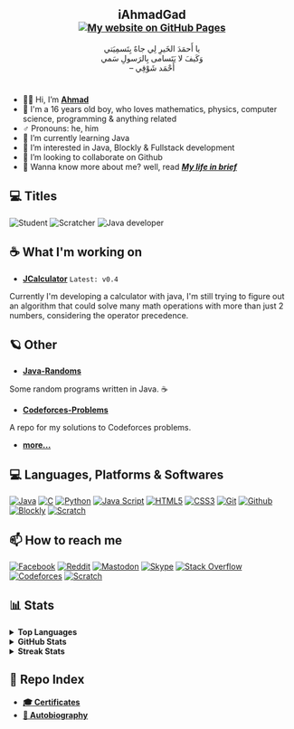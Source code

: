 <h2 align="center">iAhmadGad<br/>
<sub><a href="https://iahmadgad.github.io"><img src="https://img.shields.io/badge/GitHub_Pages-black?style=flat-square&logo=Github" alt="My website on GitHub Pages"></a>
<img src=https://komarev.com/ghpvc/?username=iAhmadGad&label=Profile%20views&color=000000&style=flat" alt="iAhmadGad" style="display: none"></sub></h2>
<p align="center">
يا أَحمَدَ الخَيرِ لِي جاهٌ بِتَسمِيَتي <br/>
وَكَيفَ لا يَتَسامى بِالرَسولِ سَمي<br/>
– أَحْمَد شَوْقِي</p>

#
- 👋🏼 Hi, I’m [**Ahmad**](https://github.com/iAhmadGad/iAhmadGad/blob/main/Autobiography/Ahmad.md)
- 🌚 I'm a 16 years old boy, who loves mathematics, physics, computer science, programming & anything related
- ♂️ Pronouns: he, him
-  🌱 I’m currently learning Java
- 👀 I’m interested in Java, Blockly & Fullstack development
- 💞️ I’m looking to collaborate on Github
- 🧐 Wanna know more about me? well, read [_**My life in brief**_](https://github.com/iAhmadGad/iAhmadGad/tree/main/Autobiography/My_life_in_brief.md)

## 💻 Titles
![Student](https://img.shields.io/badge/Student-white?style=for-the-badge)
![Scratcher](https://img.shields.io/badge/Scratcher-orange?style=for-the-badge&logo=Scratch&logoColor=white)
![Java developer](https://img.shields.io/badge/Java_amateur-blue?style=for-the-badge&logo=openjdk&logoColor=white)

## ☕ What I'm working on
- [**JCalculator**](https://github.com/iAhmadGad/JCalculator) `Latest: v0.4`

Currently I'm developing a calculator with java, I'm still trying to figure out an algorithm that could solve many math operations with more than just 2 numbers, considering the operator precedence.

## 🪐 Other
- [**Java-Randoms**](https://github.com/iAhmadGad/Java-Randoms)

Some random programs written in Java. ☕

- [**Codeforces-Problems**](https://github.com/iAhmadGad/Codeforces-Problems)

A repo for my solutions to Codeforces problems.

- [**more...**](https://github.com/iAhmadGad?tab=repositories)

<!---## 📂 Archived: --->

## 💻 Languages, Platforms & Softwares
[![Java](https://img.shields.io/badge/java-black?style=for-the-badge&logo=openjdk)](https://www.java.com/en/)
[![C](https://img.shields.io/badge/C-black?style=for-the-badge&logo=C)]()
[![Python](https://img.shields.io/badge/Python-black?style=for-the-badge&logo=Python)](https://www.java.com/en/)
[![Java Script](https://img.shields.io/badge/Java_Script-black?style=for-the-badge&logo=JavaScript)](https://www.javascript.com/)
[![HTML5](https://img.shields.io/badge/HTML5-black?style=for-the-badge&logo=HTML5)](https://html.spec.whatwg.org/multipage/)
[![CSS3](https://img.shields.io/badge/CSS3-black?style=for-the-badge&logo=CSS3&logoColor=264de4)](https://www.w3.org/Style/CSS/)
[![Git](https://img.shields.io/badge/Git-black?style=for-the-badge&logo=Git)](https://git-scm.com/)
[![Github](https://img.shields.io/badge/Github-black?style=for-the-badge&logo=Github)](https://github.com/)
[![Blockly](https://img.shields.io/badge/Blockly-black?style=for-the-badge&logo=Google)](https://developers.google.com/blockly)
[![Scratch](https://img.shields.io/badge/Scratch-black?style=for-the-badge&logo=Scratch&logoColor=orange)](https://scratch.mit.edu/)

## 📫 How to reach me
[![Facebook](https://img.shields.io/badge/Facebook-white?style=flat-square&logo=Facebook)](https://www.facebook.com/iAhmadGad/)
[![Reddit](https://img.shields.io/badge/Reddit-white?style=flat-square&logo=Reddit)](https://www.reddit.com/u/iAhmadGad)
[![Mastodon](https://img.shields.io/badge/Mastodon-white?style=flat-square&logo=Mastodon)](https://mastodon.social/@iAhmadGad)
[![Skype](https://img.shields.io/badge/Skype-white?style=flat-square&logo=Skype)](https://join.skype.com/invite/DZdEnZGxnkN3)
[![Stack Overflow](https://img.shields.io/badge/Stack_Overflow-white?style=flat-square&logo=StackOverflow)](https://stackoverflow.com/users/14764943/ahmad-gad)
[![Codeforces](https://img.shields.io/badge/Codeforces-white?style=flat-square&logo=Codeforces)](https://codeforces.com/profile/iAhmadGad)
[![Scratch](https://img.shields.io/badge/Scratch-white?style=flat-square&logo=Scratch&logoColor=orange)](https://scratch.mit.edu/users/iAhmadGad/)
## 📊 Stats
<details>
<summary><b> Top Languages </b></summary>
<br/>
<p align="center"><img src="https://github-readme-stats.vercel.app/api/top-langs?username=iAhmadGad&show_icons=true&locale=en&layout=compact" alt="Top Languages"></p> 
</details>

<details>
<summary><b> GitHub Stats </b></summary>
<br/>
<p align="center"><img src="https://github-readme-stats.vercel.app/api?username=iAhmadGad&show_icons=true&locale=en" alt="Stats"></p>
</details>

<details>
<summary><b> Streak Stats</b></summary>
<br/>
<p align="center"><img src="https://github-readme-streak-stats.herokuapp.com/?user=iAhmadGad" alt="Streak Stats"></p>
</details>

## 📄 Repo Index
- [**🎓 Certificates**](https://github.com/iAhmadGad/iAhmadGad/tree/main/Certificates)
- [**📝 Autobiography**](https://github.com/iAhmadGad/iAhmadGad/tree/main/Autobiography)

<!--- --->
<!---
iAhmadGad/iAhmadGad is a ✨ special ✨ repository because its `README.md` (this file) appears on your GitHub profile.
You can click the Preview link to take a look at your changes.
--->
